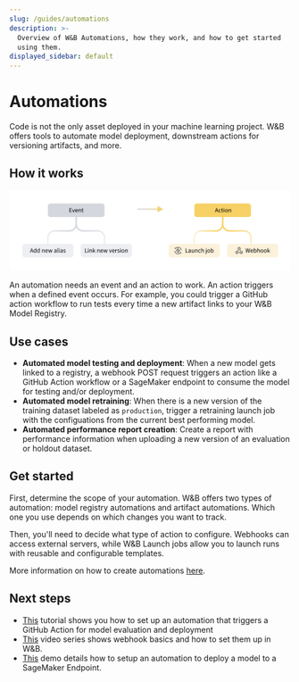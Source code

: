 ```yaml
---
slug: /guides/automations
description: >-
  Overview of W&B Automations, how they work, and how to get started
  using them.
displayed_sidebar: default
---
```


# Automations

Code is not the only asset deployed in your machine learning project. W&B offers tools to automate model deployment, downstream actions for versioning artifacts, and more.

## How it works

![](../../../static/images/automations/automations1.png)

An automation needs an event and an action to work. An action triggers when a defined event occurs. For example, you could trigger a GitHub action workflow to run tests every time a new artifact links to your W&B Model Registry.

## Use cases
- **Automated model testing and deployment**: When a new model gets linked to a registry, a webhook POST request triggers an action like a GitHub Action workflow or a SageMaker endpoint to consume the model for testing and/or deployment.
- **Automated model retraining**: When there is a new version of the training dataset labeled as `production`, trigger a retraining launch job with the configuations from the current best performing model.
- **Automated performance report creation**: Create a report with performance information when uploading a new version of an evaluation or holdout dataset. 

## Get started
First, determine the scope of your automation. W&B offers two types of automation: model registry automations and artifact automations. Which one you use depends on which changes you want to track. 

Then, you'll need to decide what type of action to configure. Webhooks can access external servers, while W&B Launch jobs allow you to launch runs with reusable and configurable templates.

More information on how to create automations [here](../automations/project-scoped-automations.md).

## Next steps
- [This](https://wandb.ai/wandb/wandb-model-cicd/reports/Model-CI-CD-with-W-B--Vmlldzo0OTcwNDQw) tutorial shows you how to set up an automation that triggers a GitHub Action for model evaluation and deployment
- [This](https://youtube.com/playlist?list=PLD80i8An1OEGECFPgY-HPCNjXgGu-qGO6&feature=shared) video series shows webhook basics and how to set them up in W&B.
- [This](https://www.youtube.com/watch?v=s5CMj_w3DaQ) demo details how to setup an automation to deploy a model to a SageMaker Endpoint.